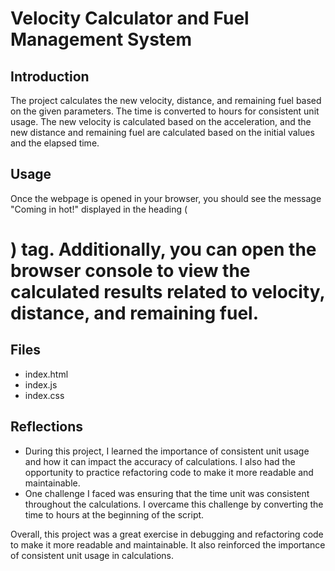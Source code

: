 # Velocity Calculator and Fuel Management System

## Introduction
The project calculates the new velocity, distance, and remaining fuel based on the given parameters. The time is converted to hours for consistent unit usage. The new velocity is calculated based on the acceleration, and the new distance and remaining fuel are calculated based on the initial values and the elapsed time.

## Usage
Once the webpage is opened in your browser, you should see the message "Coming in hot!" displayed in the heading (<h1>) tag. Additionally, you can open the browser console to view the calculated results related to velocity, distance, and remaining fuel.

## Files
* index.html
* index.js
* index.css


## Reflections
* During this project, I learned the importance of consistent unit usage and how it can impact the accuracy of calculations. I also had the opportunity to practice refactoring code to make it more readable and maintainable.
* One challenge I faced was ensuring that the time unit was consistent throughout the calculations. I overcame this challenge by converting the time to hours at the beginning of the script.

Overall, this project was a great exercise in debugging and refactoring code to make it more readable and maintainable. It also reinforced the importance of consistent unit usage in calculations.  
